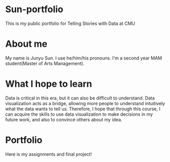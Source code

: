 # Sun-portfolio
This is my public portfolio for Telling Stories with Data at CMU

# About me
My name is Junyu Sun. I use he/him/his pronouns. I'm a second year MAM student(Master of Arts Management).

# What I hope to learn
Data is critical in this era, but it can also be difficult to understand. Data visualization acts as a bridge, allowing more people to understand intuitively what the data wants to tell us. Therefore, I hope that through this course, I can acquire the skills to use data visualization to make decisions in my future work, and also to convince others about my idea.

# Portfolio
Here is my assignments and final project!
